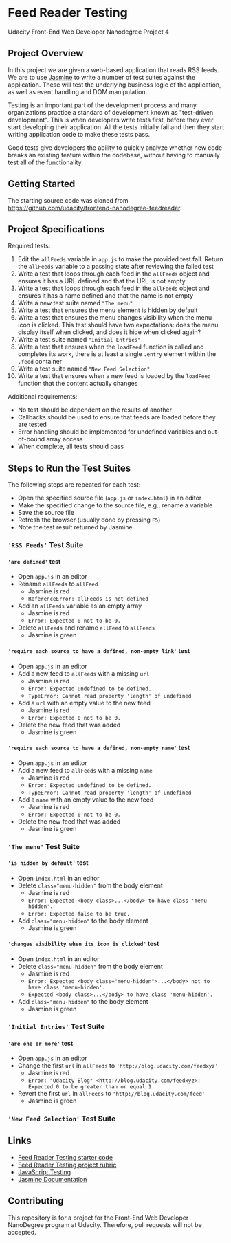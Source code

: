 # Feed Reader Testing

Udacity Front-End Web Developer Nanodegree Project 4

## Project Overview

In this project we are given a web-based application that reads RSS feeds. We are to use [Jasmine](http://jasmine.github.io/) to write a number of test suites against the application. These will test the underlying business logic of the application, as well as event handling and DOM manipulation.

Testing is an important part of the development process and many organizations practice a standard of development known as "test-driven development". This is when developers write tests first, before they ever start developing their application. All the tests initially fail and then they start writing application code to make these tests pass.

Good tests give developers the ability to quickly analyze whether new code breaks an existing feature within the codebase, without having to manually test all of the functionality.

## Getting Started

The starting source code was cloned from <https://github.com/udacity/frontend-nanodegree-feedreader>.

## Project Specifications

Required tests:

1. Edit the `allFeeds` variable in `app.js` to make the provided test fail. Return the `allFeeds` variable to a passing state after reviewing the failed test
2. Write a test that loops through each feed in the `allFeeds` object and ensures it has a URL defined and that the URL is not empty
3. Write a test that loops through each feed in the `allFeeds` object and ensures it has a name defined and that the name is not empty
4. Write a new test suite named `"The menu"`
5. Write a test that ensures the menu element is hidden by default
6. Write a test that ensures the menu changes visibility when the menu icon is clicked. This test should have two expectations: does the menu display itself when clicked, and does it hide when clicked again?
7. Write a test suite named `"Initial Entries"`
8. Write a test that ensures when the `loadFeed` function is called and completes its work, there is at least a single `.entry` element within the `.feed` container
9. Write a test suite named `"New Feed Selection"`
10. Write a test that ensures when a new feed is loaded by the `loadFeed` function that the content actually changes

Additional requirements:

- No test should be dependent on the results of another
- Callbacks should be used to ensure that feeds are loaded before they are tested
- Error handling should be implemented for undefined variables and out-of-bound array access
- When complete, all tests should pass

## Steps to Run the Test Suites

The following steps are repeated for each test:

- Open the specified source file (`app.js` or `index.html`) in an editor
- Make the specified change to the source file, e.g., rename a variable
- Save the source file
- Refresh the browser (usually done by pressing `F5`)
- Note the test result returned by Jasmine

### `'RSS Feeds'` Test Suite

#### `'are defined'` test

- Open `app.js` in an editor
- Rename `allFeeds` to `allFeed`
  - Jasmine is red
  - `ReferenceError: allFeeds is not defined`
- Add an `allFeeds` variable as an empty array
  - Jasmine is red
  - `Error: Expected 0 not to be 0.`
- Delete `allFeeds` and rename `allFeed` to `allFeeds`
  - Jasmine is green

#### `'require each source to have a defined, non-empty link'` test

- Open `app.js` in an editor
- Add a new feed to `allFeeds` with a missing `url`
  - Jasmine is red
  - `Error: Expected undefined to be defined.`
  - `TypeError: Cannot read property 'length' of undefined`
- Add a `url` with an empty value to the new feed
  - Jasmine is red
  - `Error: Expected 0 not to be 0.`
- Delete the new feed that was added
  - Jasmine is green

#### `'require each source to have a defined, non-empty name'` test

- Open `app.js` in an editor
- Add a new feed to `allFeeds` with a missing `name`
  - Jasmine is red
  - `Error: Expected undefined to be defined.`
  - `TypeError: Cannot read property 'length' of undefined`
- Add a `name` with an empty value to the new feed
  - Jasmine is red
  - `Error: Expected 0 not to be 0.`
- Delete the new feed that was added
  - Jasmine is green

### `'The menu'` Test Suite

#### `'is hidden by default'` test

- Open `index.html` in an editor
- Delete `class="menu-hidden"` from the body element
  - Jasmine is red
  - `Error: Expected <body class>...</body> to have class 'menu-hidden'.`
  - `Error: Expected false to be true.`
- Add `class="menu-hidden"` to the body element
  - Jasmine is green

#### `'changes visibility when its icon is clicked'` test

- Open `index.html` in an editor
- Delete `class="menu-hidden"` from the body element
  - Jasmine is red
  - `Error: Expected <body class="menu-hidden">...</body> not to have class 'menu-hidden'.`
  - `Expected <body class>...</body> to have class 'menu-hidden'.`
- Add `class="menu-hidden"` to the body element
  - Jasmine is green

### `'Initial Entries'` Test Suite

#### `'are one or more'` test

- Open `app.js` in an editor
- Change the first `url` in `allFeeds` to `'http://blog.udacity.com/feedxyz'`
  - Jasmine is red
  - `Error: "Udacity Blog" <http://blog.udacity.com/feedxyz>: Expected 0 to be greater than or equal 1.`
- Revert the first `url` in `allFeeds` to `'http://blog.udacity.com/feed'`
  - Jasmine is green

### `'New Feed Selection'` Test Suite

## Links

- [Feed Reader Testing starter code](https://github.com/udacity/frontend-nanodegree-feedreader)
- [Feed Reader Testing project rubric](https://review.udacity.com/#!/rubrics/18/view)
- [JavaScript Testing](https://www.udacity.com/course/javascript-testing--ud549)
- [Jasmine Documentation](http://jasmine.github.io)

## Contributing

This repository is for a project for the Front-End Web Developer NanoDegree program at Udacity. Therefore, pull requests will not be accepted.
